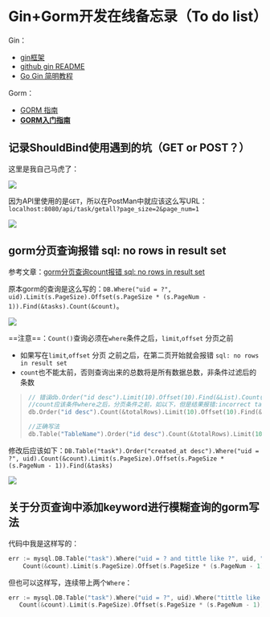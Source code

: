 # Gin+Gorm开发在线备忘录（To do list）

Gin：

- [gin框架](https://www.topgoer.com/gin%E6%A1%86%E6%9E%B6/)
- [github gin README](https://github.com/gin-gonic/gin)
- [Go Gin 简明教程](https://geektutu.com/post/quick-go-gin.html)

Gorm：

- [GORM 指南](https://gorm.io/zh_CN/docs/)
- **[GORM入门指南](https://www.topgoer.com/%E6%95%B0%E6%8D%AE%E5%BA%93%E6%93%8D%E4%BD%9C/gorm/%E5%85%A5%E9%97%A8%E6%8C%87%E5%8D%97/)**

## 记录ShouldBind使用遇到的坑（GET or POST？）

这里是我自己马虎了：

![](https://img-qingbo.oss-cn-beijing.aliyuncs.com/img/20220523213051.png)

因为API里使用的是`GET`，所以在PostMan中就应该这么写URL：`localhost:8080/api/task/getall?page_size=2&page_num=1`

![](https://img-qingbo.oss-cn-beijing.aliyuncs.com/img/20220523213234.png)

## gorm分页查询报错 sql: no rows in result set

参考文章：[gorm分页查询count报错 sql: no rows in result set](https://www.jianshu.com/p/fa267de4f5d0)

原本gorm的查询是这么写的：`DB.Where("uid = ?", uid).Limit(s.PageSize).Offset(s.PageSize * (s.PageNum - 1)).Find(&tasks).Count(&count)`。

![](https://img-qingbo.oss-cn-beijing.aliyuncs.com/img/20220524145038.png)



==注意==：`Count()`查询必须在`where`条件之后，`limit`,`offset` 分页之前

- 如果写在`limit`,`offset` 分页 之前之后，在第二页开始就会报错 `sql: no rows in result set`
- `count`也不能太前，否则查询出来的总数将是所有数据总数，非条件过滤后的条数

> ```go
> // 错误db.Order("id desc").Limit(10).Offset(10).Find(&List).Count(&totalRows)
> //count应该条件where之后，分页条件之前，如以下，但是结果报错:incorrect table name
> db.Order("id desc").Count(&totalRows).Limit(10).Offset(10).Find(&List)
> 
> //正确写法
> db.Table("TableName").Order("id desc").Count(&totalRows).Limit(10).Offset(10).Find(&List)
> ```

修改后应该如下：`DB.Table("task").Order("created_at desc").Where("uid = ?", uid).Count(&count).Limit(s.PageSize).Offset(s.PageSize * (s.PageNum - 1)).Find(&tasks)`

![](https://img-qingbo.oss-cn-beijing.aliyuncs.com/img/20220524144936.png)



## 关于分页查询中添加keyword进行模糊查询的gorm写法

代码中我是这样写的：

```go
err := mysql.DB.Table("task").Where("uid = ? and tittle like ?", uid, "%"+s.KeyWord+"%").Or("uid = ? and context like ?", uid, "%"+s.KeyWord+"%").
	Count(&count).Limit(s.PageSize).Offset(s.PageSize * (s.PageNum - 1)).Find(&tasks).Error
```

但也可以这样写，连续带上两个`Where`：

```go
err := mysql.DB.Table("task").Where("uid = ?", uid).Where("tittle like ? or context like ?", "%"+s.KeyWord+"%", "%"+s.KeyWord+"%").
   Count(&count).Limit(s.PageSize).Offset(s.PageSize * (s.PageNum - 1)).Find(&tasks).Error
```














